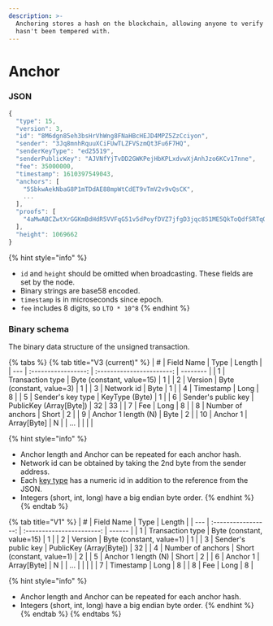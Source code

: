 ```yaml
---
description: >-
  Anchoring stores a hash on the blockchain, allowing anyone to verify that data
  hasn't been tempered with.
---
```


# Anchor

### JSON

```javascript
{
  "type": 15,
  "version": 3,
  "id": "8M6dgn85eh3bsHrVhWng8FNaHBcHEJD4MPZ5ZzCciyon",
  "sender": "3Jq8mnhRquuXCiFUwTLZFVSzmQt3Fu6F7HQ",
  "senderKeyType": "ed25519",
  "senderPublicKey": "AJVNfYjTvDD2GWKPejHbKPLxdvwXjAnhJzo6KCv17nne",
  "fee": 35000000,
  "timestamp": 1610397549043,
  "anchors": [
    "5SbkwAekNbaG8P1mTDdAE88mpWtCdET9vTmV2v9vQsCK",
    ...
  ],
  "proofs": [
    "4aMwABCZwtXrGGKmBdHdR5VVFqG51v5dPoyfDVZ7jfgD3jqc851ME5QkToQdfSRTqQmvnB9YT4tCBPcMzi59fZye"
  ],
  "height": 1069662
}
```

{% hint style="info" %}
* `id` and `height` should be omitted when broadcasting. These fields are set by the node.
* Binary strings are base58 encoded.
* `timestamp` is in microseconds since epoch.
* `fee` includes 8 digits, so `LTO * 10^8`
{% endhint %}

### Binary schema

The binary data structure of the unsigned transaction.

{% tabs %}
{% tab title="V3 (current)" %}
| #   |      Field Name     |            Type           | Length   |
| --- | :-----------------: | :-----------------------: | -------- |
| 1   |   Transaction type  | Byte (constant, value=15) | 1        |
| 2   |       Version       |  Byte (constant, value=3) | 1        |
| 3   |      Network id     |            Byte           | 1        |
| 4   |      Timestamp      |            Long           | 8        |
| 5   |  Sender's key type  |       KeyType (Byte)      | 1        |
| 6   | Sender's public key |  PublicKey (Array\[Byte]) | 32 \| 33 |
| 7   |         Fee         |            Long           | 8        |
| 8   |  Number of anchors  |           Short           | 2        |
| 9   | Anchor 1 length (N) |            Byte           | 2        |
| 10  |       Anchor 1      |        Array\[Byte]       | N        |
| ... |                     |                           |          |

{% hint style="info" %}
* Anchor length and Anchor can be repeated for each anchor hash.
* Network id can be obtained by taking the 2nd byte from the sender address.
* Each [key type](../../accounts/#key-types) has a numeric id in addition to the reference from the JSON.
* Integers (short, int, long) have a big endian byte order.
{% endhint %}
{% endtab %}

{% tab title="V1" %}
| #   |      Field Name     |            Type           | Length |
| --- | :-----------------: | :-----------------------: | ------ |
| 1   |   Transaction type  | Byte (constant, value=15) | 1      |
| 2   |       Version       |  Byte (constant, value=1) | 1      |
| 3   | Sender's public key |  PublicKey (Array\[Byte]) | 32     |
| 4   |  Number of anchors  | Short (constant, value=1) | 2      |
| 5   | Anchor 1 length (N) |           Short           | 2      |
| 6   |       Anchor 1      |        Array\[Byte]       | N      |
| ... |                     |                           |        |
| 7   |      Timestamp      |            Long           | 8      |
| 8   |         Fee         |            Long           | 8      |

{% hint style="info" %}
* Anchor length and Anchor can be repeated for each anchor hash.
* Integers (short, int, long) have a big endian byte order.
{% endhint %}
{% endtab %}
{% endtabs %}
